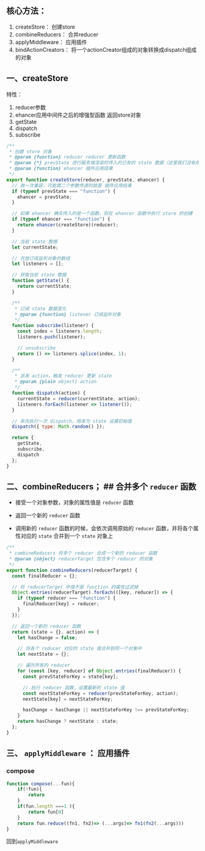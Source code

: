 
## 核心方法：

1. createStore： 创建store
2. combineReducers： 合并reducer
3. applyMiddleware： 应用插件
4. bindActionCreators： 将一个actionCreator组成的对象转换成dispatch组成的对象


## 一、createStore

特性：
1. reducer参数
2. ehancer应用中间件之后的增强型函数
返回store对象
1. getState
2. dispatch
3. subscribe

```jsx
/**
 * 创建 store 对象
 * @param {function} reducer reducer 更新函数
 * @param {*} prevState 进行服务端渲染时传入的已有的 state 数据（这里我们没有用到，暂时没做处理）
 * @param {function} ehancer 插件应用结果
 */
export function createStore(reducer, prevState, ehancer) {
  // 做一次兼容，可能第二个参数传递的就是 插件应用结果
  if (typeof prevState === "function") {
    ehancer = prevState;
  }

  // 如果 ehancer 确实传入的是一个函数，则在 ehancer 函数中执行 store 的创建
  if (typeof ehancer === "function") {
    return ehancer(createStore)(reducer);
  }

  // 当前 state 数据
  let currentState;

  // 存放订阅监听对象的数组
  let listeners = [];

  // 获取当前 state 数据
  function getState() {
    return currentState;
  }

  /**
   * 订阅 state 数据变化
   * @param {function} listener 订阅监听对象
   */
  function subscribe(listener) {
    const index = listeners.length;
    listeners.push(listener);

    // unsubscribe
    return () => listeners.splice(index, 1);
  }

  /**
   * 派发 action，触发 reducer 更新 state
   * @param {plain object} action
   */
  function dispatch(action) {
    currentState = reducer(currentState, action);
    listeners.forEach(listener => listener());
  }

  // 率先执行一次 dispatch，用来为 state 设置初始值
  dispatch({ type: Math.random() });

  return {
    getState,
    subscribe,
    dispatch
  };
}
```

## 二、combineReducers； ## 合并多个 `reducer` 函数

-   接受一个对象参数，对象的属性值是 `reducer` 函数
    
-   返回一个新的 `reducer` 函数
    
-   调用新的 `reducer` 函数的时候，会依次调用原始的 `reducer` 函数，并将各个属性对应的 `state` 合并到一个 `state` 对象上

```jsx
/**
 * combineReducers 将多个 reducer 合成一个新的 reducer 函数
 * @param {object} reducerTarget 包含多个 reducer 的对象
 */
export function combineReducers(reducerTarget) {
  const finalReducer = {};

  // 将 reducerTarget 中值不是 function 的属性过滤掉
  Object.entries(reducerTarget).forEach(([key, reducer]) => {
    if (typeof reducer === "function") {
      finalReducer[key] = reducer;
    }
  });

  // 返回一个新的 reducer 函数
  return (state = {}, action) => {
    let hasChange = false;

    // 将各个 reducer 对应的 state 值合并到同一个对象中
    let nextState = {};

    // 遍历所有的 reducer
    for (const [key, reducer] of Object.entries(finalReducer)) {
      const prevStateForKey = state[key];

      // 执行 reducer 函数，设置最新的 state 值
      const nextStateForKey = reducer(prevStateForKey, action);
      nextState[key] = nextStateForKey;

      hasChange = hasChange || nextStateForKey !== prevStateForKey;
    }
    return hasChange ? nextState : state;
  };
}
```

## 三、 `applyMiddleware` ： 应用插件


### compose

```js
function compose(...fun){
	if(!fun){
		return
	}
	if(fun.length ===1 ){
		return fun[0]
	}
    return fun.reduce((fn1, fn2)=> (...args)=> fn1(fn2(...args)))
}
```

回到`applyMiddleware`

